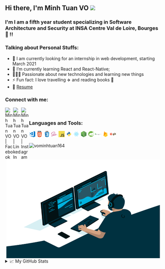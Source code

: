 <!-- INTRODUCTION: START -->

## Hi there, I'm Minh Tuan VO <img src="https://media.giphy.com/media/hvRJCLFzcasrR4ia7z/giphy.gif" width="25px">

### I'm I am a fifth year student specializing in Software Architecture and Security at INSA Centre Val de Loire, Bourges 🎒 !!

### Talking about Personal Stuffs:

- 🔎 I am currently looking for an internship in web development, starting March 2021
- 🌱 I’m currently learning React and React-Native;
- 👨🏽‍💻 Passionate about new technologies and learning new things
- ⚡ Fun fact: I love travelling ✈️ and reading books 📘
- 📝 [Resume](https://drive.google.com/file/d/1cq_phqUW-K594UxQTiX0Jc4QqP4Sr_QJ/view?usp=sharing)

<!-- INTRODUCTION: END -->

<!-- SOCIAL NETWORKING: START -->

### Connect with me:

[<img align="left" alt="Minh Tuan VO | Facebook" width="26px" src="https://cdn.jsdelivr.net/npm/simple-icons@v3/icons/facebook.svg" />](https://www.facebook.com/tuan.vominh.7792/)
[<img align="left" alt="Minh Tuan VO | LinkedIn" width="26px" src="https://cdn.jsdelivr.net/npm/simple-icons@v3/icons/linkedin.svg" />](https://www.linkedin.com/in/minhtuanvo/)
[<img align="left" alt="Minh Tuan VO | Instagram" width="26px" src="https://cdn.jsdelivr.net/npm/simple-icons@v3/icons/instagram.svg" />](https://www.instagram.com/vominhtuan164/)

<img align="right" alt="GIF" src="https://github.com/vominhtuan164/github-profile/blob/master/code.gif?raw=true" width="500" height="320" />

<!-- SOCIAL NETWORKING: END -->

<br />

<!-- LANGUAGES AND TOOLS LIST: START -->

### Languages and Tools:

<code><img height="20" src="https://raw.githubusercontent.com/github/explore/80688e429a7d4ef2fca1e82350fe8e3517d3494d/topics/visual-studio-code/visual-studio-code.png" /></code>
<code><img height="20" src="https://raw.githubusercontent.com/github/explore/80688e429a7d4ef2fca1e82350fe8e3517d3494d/topics/html/html.png" /></code>
<code><img height="20" src="https://raw.githubusercontent.com/github/explore/80688e429a7d4ef2fca1e82350fe8e3517d3494d/topics/css/css.png" /></code>
<code><img height="20" src="https://raw.githubusercontent.com/github/explore/80688e429a7d4ef2fca1e82350fe8e3517d3494d/topics/sass/sass.png" /></code>
<code><img height="20" src="https://raw.githubusercontent.com/github/explore/80688e429a7d4ef2fca1e82350fe8e3517d3494d/topics/javascript/javascript.png" /></code>
<code><img height="20" src="https://raw.githubusercontent.com/github/explore/80688e429a7d4ef2fca1e82350fe8e3517d3494d/topics/python/python.png" /></code>
<code><img height="20" src="https://raw.githubusercontent.com/github/explore/80688e429a7d4ef2fca1e82350fe8e3517d3494d/topics/react/react.png" /></code>
<code><img height="20" src="https://raw.githubusercontent.com/github/explore/80688e429a7d4ef2fca1e82350fe8e3517d3494d/topics/nodejs/nodejs.png" /></code>
<code><img height="20" src="https://raw.githubusercontent.com/github/explore/80688e429a7d4ef2fca1e82350fe8e3517d3494d/topics/spring-boot/spring-boot.png" /></code>
<code><img height="20" src="https://raw.githubusercontent.com/github/explore/80688e429a7d4ef2fca1e82350fe8e3517d3494d/topics/mongodb/mongodb.png" /></code>
<code><img height="20" src="https://raw.githubusercontent.com/github/explore/80688e429a7d4ef2fca1e82350fe8e3517d3494d/topics/firebase/firebase.png"></code>
<code><img height="20" src="https://raw.githubusercontent.com/github/explore/80688e429a7d4ef2fca1e82350fe8e3517d3494d/topics/git/git.png"></code>

<!-- LANGUAGES AND TOOLS LIST: END -->

<!-- COMPACT LANGUAGE CARD LAYOUT: START -->

<div>
  <img
    align="center"
    src="https://github-readme-stats.vercel.app/api/top-langs?username=vominhtuan164&show_icons=true&locale=en&layout=compact"
    alt="vominhtuan164"/>
</div>

<!-- COMPACT LANGUAGE CARD LAYOUT: END -->

<br />

<!-- GITHUB STATS CARD: START -->

<details>
  <summary>📈 My GitHub Stats</summary>
  <p><img
    align="center"
    src="https://github-readme-stats.vercel.app/api?username=vominhtuan164&show_icons=true&theme=dracula"
    alt="vominhtuan164"/>
  </p>
<details>
<!-- GITHUB STATS CARD: END -->

<br />
